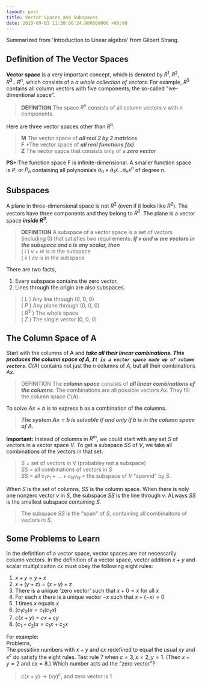 ```yaml
---
layout: post
title: Vector Spaces and Subspaces
date: 2019-09-03 11:30:00:24.000000000 +09:00
---
```

Summarized from 'Introduction to Linear algebra' from Gilbert Strang.
## Definition of The Vector Spaces
**Vector space** is a very important concept, which is denoted by $R^1, R^2, R^3 ... R^n$, which consists of a *a whole collection of vectors*. For example, $R^5$ contains all column vectors with five components, the so-called "ive-dimentional space".
> **DEFINITION** The space $R^n$ consists of all column vectors v with n components.

Here are three vector spaces other than $R^n$:
> **M** The vector space of ***all real 2 by 2 matrices*** <br>
> **F** *The vector space of ***all real functions $f(x)$*** <br>
> **Z** The vector sapce that consists only of a ***zero vector***

**PS***:The function space F is infinite-dimensional. A smaller function space is $P$, or $P_n$ containing all polynomials $a_0 + a_1x ... a_nx^n$ of degree n.
## Subspaces
A plane in three-dimensional space is not $R^2$ (even if it looks like $R^2$). The vectors have three components and they belong to $R^3$. The plane is a vector space ***inside $R^3$***.
> **DEFINITION** A subspace of a vector space is a set of vectors (including 0) that satisfies two requirements: ***If $v$ and $w$ are vectors in the subspace and $c$ is any scalar, then<br>***
> ( i ) $v+w$ is in the subspace <br>
> ( ii ) $cv$ is in the subspace

There are two facts,
1. Every subspace contains the zero vector.
2. Lines through the origin are also subspaces.

> ( $L$ ) Any line through (0, 0, 0)<br>
> ( $P$ ) Any plane through (0, 0, 0)<br>
> ( $R^3$ ) The whole space<br>
> ( $Z$ ) The single vector (0, 0, 0)

## The Column Space of A
Start with the columns of A and ***take all their linear combinations. This produces the column space of A, `It is a vector space made up of column vectors`***. $C(A)$ contains not just the $n$ columns of $A$, but all their combinations $Ax$.
> DEFINITION The ***column space*** consists of ***all linear combinations of the columns***. The combinations are all possible vectors $Ax$. They fill the column space $C(A)$.

To solve $Ax = b$ is to express b as a combination of the columns.

> ***The system $Ax = b$ is solvable if and only if b is in the column space of $A$.***

**Important:** Instead of columns in $R^m$, we could start with any set $S$ of vectors in a vector space $V$. To get a subspace $SS$ of $V$, we take all combinations of the vectors in that set:

> $S$ = set of vectors in V (probabley not a subspace)<br>
> $SS$ = all combinations of vectors in $S$<br>
> $SS$ = all $c_1v_1 + ...+ c_Nv_N$ = the subspace of $V$ "spannd" by $S$.

When $S$ is the set of columns, $SS$ is the column space. When there is noly one nonzero vector $v$ in $S$, the subspace $SS$ is the line through $v$. ALways $SS$ is the smallest subspace containing $S$.

> The subspace $SS$ is the "span" of $S$, containing all combinaitons of vectors in $S$.

## Some Problems to Learn
In the definition of a vector space, vector spaces are not necessarily column vectors. In the definition of a vector space, vector addition $x+y$ and scalar multiplicaiton $cx$ must obey the following eight rules:
1. $x+y=y+x$
2. $x+(y+z)=(x+y)+z$
3. There is a unique 'zero vector' such that $x+0=x$ for all $x$
4. For each $x$ there is a unique vector $-x$ such that $x + (-x) = 0$
5. 1 times $x$ equals $x$
6. $(c_1c_2)x=c_1(c_2x)$
7. $c(x+y)=cx + cy$
8. $(c_1+c_2)x = c_1x + c_2x$

For example:<br>
Problems, <br>
The possitive numbers with $x + y$ and $cx$ redefined to equal the usual $xy$ and $x^c$ do satisfy the eight rules. Test rule 7 when $c =3, x = 2, y =1$. (Then $x+y=2$ and $cx=8$.) Which number acts ad the "zero vector"?
> $c(x+y)\to(xy)^c$, and zero vector is 1

